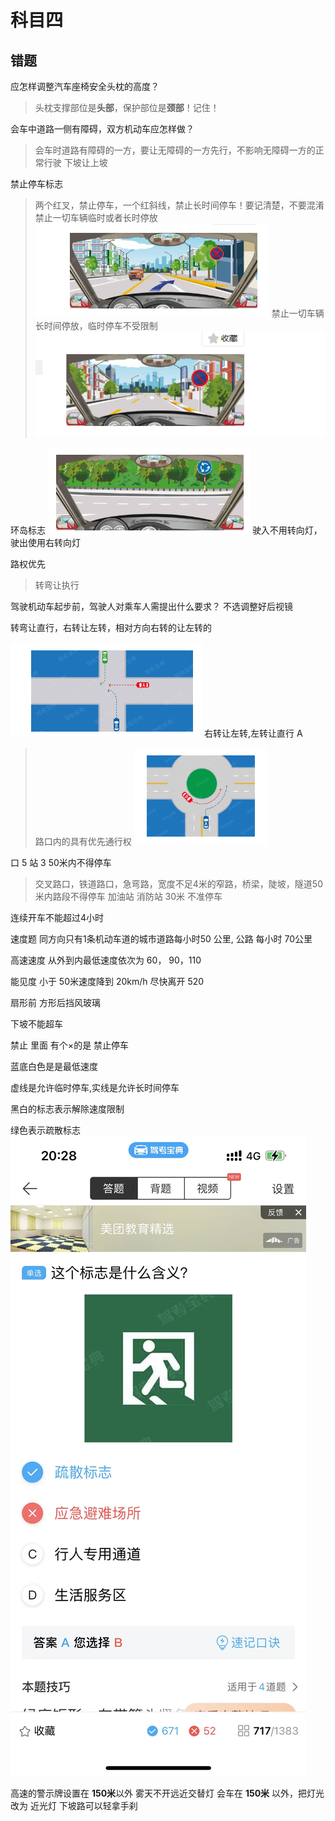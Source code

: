 # 科目四

## 错题

应怎样调整汽车座椅安全头枕的高度？

> 头枕支撑部位是**头部**，保护部位是**颈部**！记住！

会车中道路一侧有障碍，双方机动车应怎样做？

> 会车时道路有障碍的一方，要让无障碍的一方先行，不影响无障碍一方的正常行驶
> 下坡让上坡

禁止停车标志

> 两个红叉，禁止停车，一个红斜线，禁止长时间停车！要记清楚，不要混淆
> 禁止一切车辆临时或者长时停放
> ![禁止停车](image.png)
> 禁止一切车辆长时间停放，临时停车不受限制
> ![禁止长时间停放](image-1.png)

环岛标志
![Alt text](image-2.png)
驶入不用转向灯，驶出使用右转向灯

路权优先

> 转弯让执行

驾驶机动车起步前，驾驶人对乘车人需提出什么要求？
不选调整好后视镜

转弯让直行，右转让左转，相对方向右转的让左转的

![Alt text](image-3.png)
右转让左转,左转让直行    A  

> 路口内的具有优先通行权
> ![Alt text](image-4.png)

口 5 站 3
50米内不得停车

> 交叉路口，铁道路口，急弯路，宽度不足4米的窄路，桥梁，陡坡，隧道50米内路段不得停车
> 加油站 消防站 30米 不准停车

连续开车不能超过4小时

速度题
同方向只有1条机动车道的城市道路每小时50 公里, 公路 每小时 70公里

高速速度
从外到内最低速度依次为 60， 90，110

能见度 小于 50米速度降到 20km/h 尽快离开   520

扇形前 方形后挡风玻璃

下坡不能超车

禁止 里面 有个×的是 禁止停车

蓝底白色是是最低速度

虚线是允许临时停车,实线是允许长时间停车

黑白的标志表示解除速度限制

绿色表示疏散标志
![Alt text](./fb9970363971687305a8d4616b369ee.jpg)

高速的警示牌设置在 **150米**以外
雾天不开远近交替灯
会车在 **150米** 以外，把灯光改为 近光灯
下坡路可以轻拿手刹
